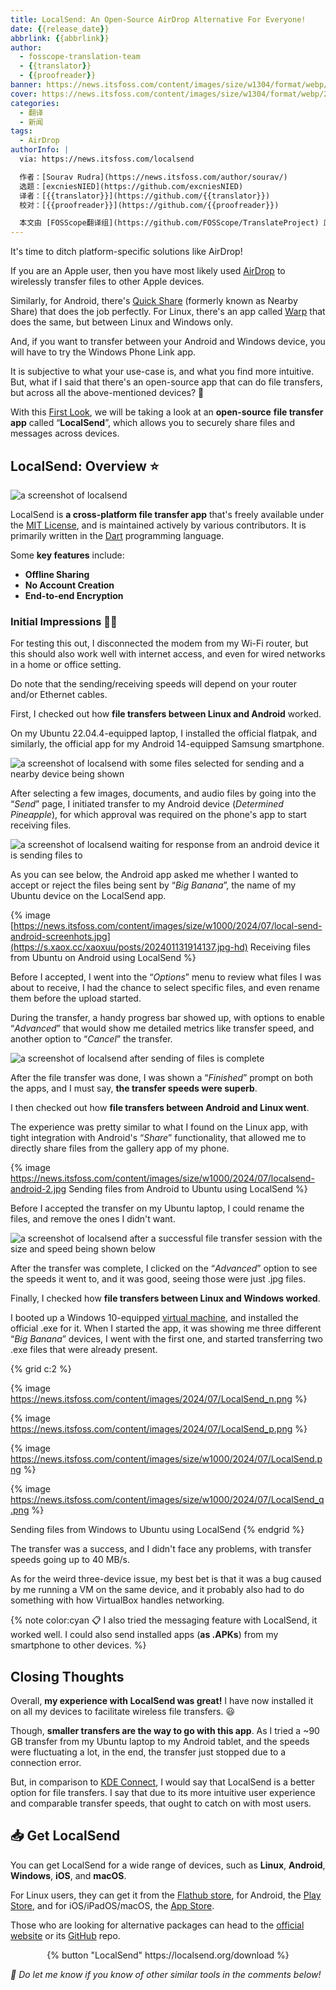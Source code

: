 ```yaml
---
title: LocalSend: An Open-Source AirDrop Alternative For Everyone!
date: {{release_date}}
abbrlink: {{abbrlink}}
author:
  - fosscope-translation-team
  - {{translator}}
  - {{proofreader}}
banner: https://news.itsfoss.com/content/images/size/w1304/format/webp/2024/07/Localsend.png
cover: https://news.itsfoss.com/content/images/size/w1304/format/webp/2024/07/Localsend.png
categories:
  - 翻译
  - 新闻
tags:
  - AirDrop
authorInfo: |
  via: https://news.itsfoss.com/localsend

  作者：[Sourav Rudra](https://news.itsfoss.com/author/sourav/)
  选题：[excniesNIED](https://github.com/excniesNIED)
  译者：[{{translator}}](https://github.com/{{translator}})
  校对：[{{proofreader}}](https://github.com/{{proofreader}})

  本文由 [FOSScope翻译组](https://github.com/FOSScope/TranslateProject) 原创编译，[开源观察](https://fosscope.com/) 荣誉推出
---
```


It's time to ditch platform-specific solutions like AirDrop!

<!-- more -->

If you are an Apple user, then you have most likely used [AirDrop](https://support.apple.com/en-us/119857) to wirelessly transfer files to other Apple devices.

Similarly, for Android, there's [Quick Share](https://support.google.com/android/answer/9286773?hl=en&) (formerly known as Nearby Share) that does the job perfectly. For Linux, there's an app called [Warp](https://news.itsfoss.com/warp-file-sharing/) that does the same, but between Linux and Windows only.

And, if you want to transfer between your Android and Windows device, you will have to try the Windows Phone Link app.

It is subjective to what your use-case is, and what you find more intuitive. But, what if I said that there's an open-source app that can do file transfers, but across all the above-mentioned devices? 🤔

With this [First Look](https://news.itsfoss.com/tag/first-look/), we will be taking a look at an **open-source** **file transfer app** called “**LocalSend**”, which allows you to securely share files and messages across devices.

## LocalSend: Overview ⭐

![a screenshot of localsend](https://news.itsfoss.com/content/images/2024/07/LocalSend_a.png)

LocalSend is **a cross-platform file transfer app** that's freely available under the [MIT License](https://opensource.org/license/mit), and is maintained actively by various contributors. It is primarily written in the [Dart](https://dart.dev/) programming language.

Some **key features** include:

- **Offline Sharing**
- **No Account Creation**
- **End-to-end Encryption**

### Initial Impressions 👨‍💻

For testing this out, I disconnected the modem from my Wi-Fi router, but this should also work well with internet access, and even for wired networks in a home or office setting.

Do note that the sending/receiving speeds will depend on your router and/or Ethernet cables.

First, I checked out how **file transfers between Linux and Android** worked.

On my Ubuntu 22.04.4-equipped laptop, I installed the official flatpak, and similarly, the official app for my Android 14-equipped Samsung smartphone.

![a screenshot of localsend with some files selected for sending and a nearby device being shown](https://news.itsfoss.com/content/images/2024/07/LocalSend_b.png)

After selecting a few images, documents, and audio files by going into the “*Send*” page, I initiated transfer to my Android device (*Determined Pineapple*), for which approval was required on the phone's app to start receiving files.

![a screenshot of localsend waiting for response from an android device it is sending files to](https://news.itsfoss.com/content/images/2024/07/LocalSend_c.png)

As you can see below, the Android app asked me whether I wanted to accept or reject the files being sent by “*Big Banana*”, the name of my Ubuntu device on the LocalSend app.

{% image [https://news.itsfoss.com/content/images/size/w1000/2024/07/local-send-android-screenhots.jpg](https://s.xaox.cc/xaoxuu/posts/202401131914137.jpg-hd) Receiving files from Ubuntu on Android using LocalSend %}

Before I accepted, I went into the “*Options*” menu to review what files I was about to receive, I had the chance to select specific files, and even rename them before the upload started.

During the transfer, a handy progress bar showed up, with options to enable “*Advanced*” that would show me detailed metrics like transfer speed, and another option to “*Cancel*” the transfer.

![a screenshot of localsend after sending of files is complete](https://news.itsfoss.com/content/images/2024/07/LocalSend_h.png)

After the file transfer was done, I was shown a “*Finished*” prompt on both the apps, and I must say, **the transfer speeds were superb**.

I then checked out how **file transfers between Android and Linux went**.

The experience was pretty similar to what I found on the Linux app, with tight integration with Android's “*Share*” functionality, that allowed me to directly share files from the gallery app of my phone.

{% image https://news.itsfoss.com/content/images/size/w1000/2024/07/localsend-android-2.jpg Sending files from Android to Ubuntu using LocalSend %}

Before I accepted the transfer on my Ubuntu laptop, I could rename the files, and remove the ones I didn't want.

![a screenshot of localsend after a successful file transfer session with the size and speed being shown below](https://news.itsfoss.com/content/images/2024/07/LocalSend_m.png)

After the transfer was complete, I clicked on the “*Advanced*” option to see the speeds it went to, and it was good, seeing those were just .jpg files.

Finally, I checked how **file transfers between Linux and Windows worked**.

I booted up a Windows 10-equipped [virtual machine](https://itsfoss.com/virtual-machine/), and installed the official .exe for it. When I started the app, it was showing me three different “*Big Banana*” devices, I went with the first one, and started transferring two .exe files that were already present.

{% grid c:2 %}
<!-- cell -->
{% image https://news.itsfoss.com/content/images/2024/07/LocalSend_n.png %}
<!-- cell -->
{% image https://news.itsfoss.com/content/images/2024/07/LocalSend_p.png %}
<!-- cell -->
{% image https://news.itsfoss.com/content/images/size/w1000/2024/07/LocalSend.png %}
<!-- cell -->
{% image https://news.itsfoss.com/content/images/size/w1000/2024/07/LocalSend_q.png %}
<!-- cell -->
Sending files from Windows to Ubuntu using LocalSend
{% endgrid %}

The transfer was a success, and I didn't face any problems, with transfer speeds going up to 40 MB/s.

As for the weird three-device issue, my best bet is that it was a bug caused by me running a VM on the same device, and it probably also had to do something with how VirtualBox handles networking.

{% note color:cyan 📋 I also tried the messaging feature with LocalSend, it worked well. I could also send installed apps (**as .APKs**) from my smartphone to other devices.  %}

## Closing Thoughts

Overall, **my experience with LocalSend was great!** I have now installed it on all my devices to facilitate wireless file transfers. 😃

Though, **smaller transfers are the way to go with this app**. As I tried a ~90 GB transfer from my Ubuntu laptop to my Android tablet, and the speeds were fluctuating a lot, in the end, the transfer just stopped due to a connection error.

But, in comparison to [KDE Connect](https://kdeconnect.kde.org/), I would say that LocalSend is a better option for file transfers. I say that due to its more intuitive user experience and comparable transfer speeds, that ought to catch on with most users.

## 📥 Get LocalSend

You can get LocalSend for a wide range of devices, such as **Linux**, **Android**, **Windows**, **iOS**, and **macOS**.

For Linux users, they can get it from the [Flathub store](https://flathub.org/apps/org.localsend.localsend_app), for Android, the [Play Store](https://play.google.com/store/apps/details?id=org.localsend.localsend_app&), and for iOS/iPadOS/macOS, the [App Store](https://apps.apple.com/us/app/localsend/id1661733229).

Those who are looking for alternative packages can head to the [official website](https://localsend.org/download) or its [GitHub](https://github.com/localsend/localsend/) repo.

<center>{% button "LocalSend" https://localsend.org/download %}</center>

*💬 Do let me know if you know of other similar tools in the comments below!*

